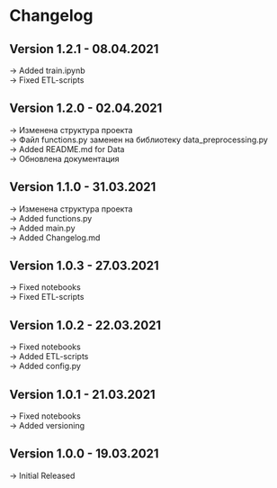 # Changelog

## Version 1.2.1 - 08.04.2021

→ Added train.ipynb  
→ Fixed ETL-scripts  

## Version 1.2.0 - 02.04.2021

→ Изменена структура проекта  
→ Файл functions.py заменен на библиотеку data_preprocessing.py  
→ Added README.md for Data  
→ Обновлена документация  

## Version 1.1.0 - 31.03.2021

→ Изменена структура проекта  
→ Added functions.py  
→ Added main.py  
→ Added Changelog.md  

## Version 1.0.3 - 27.03.2021

→ Fixed notebooks  
→ Fixed ETL-scripts  

## Version 1.0.2 - 22.03.2021

→ Fixed notebooks  
→ Added ETL-scripts  
→ Added config.py  

## Version 1.0.1 - 21.03.2021

→ Fixed notebooks  
→ Added versioning  

## Version 1.0.0 - 19.03.2021

→ Initial Released  